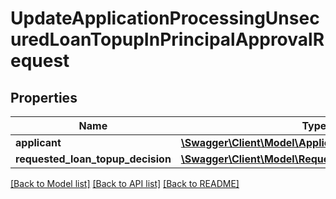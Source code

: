 # UpdateApplicationProcessingUnsecuredLoanTopupInPrincipalApprovalRequest

## Properties
Name | Type | Description | Notes
------------ | ------------- | ------------- | -------------
**applicant** | [**\Swagger\Client\Model\Applicant**](Applicant.md) |  | [optional] 
**requested_loan_topup_decision** | [**\Swagger\Client\Model\RequestedLoanTopupDecision**](RequestedLoanTopupDecision.md) |  | [optional] 

[[Back to Model list]](../../README.md#documentation-for-models) [[Back to API list]](../../README.md#documentation-for-api-endpoints) [[Back to README]](../../README.md)

